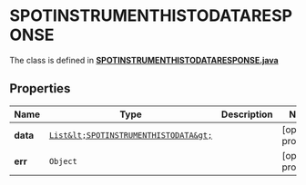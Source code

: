 

# SPOTINSTRUMENTHISTODATARESPONSE

The class is defined in **[SPOTINSTRUMENTHISTODATARESPONSE.java](../../src/main/java/org/openapitools/model/SPOTINSTRUMENTHISTODATARESPONSE.java)**

## Properties

Name | Type | Description | Notes
------------ | ------------- | ------------- | -------------
**data** | [`List&lt;SPOTINSTRUMENTHISTODATA&gt;`](SPOTINSTRUMENTHISTODATA.md) |  |  [optional property]
**err** | `Object` |  |  [optional property]




